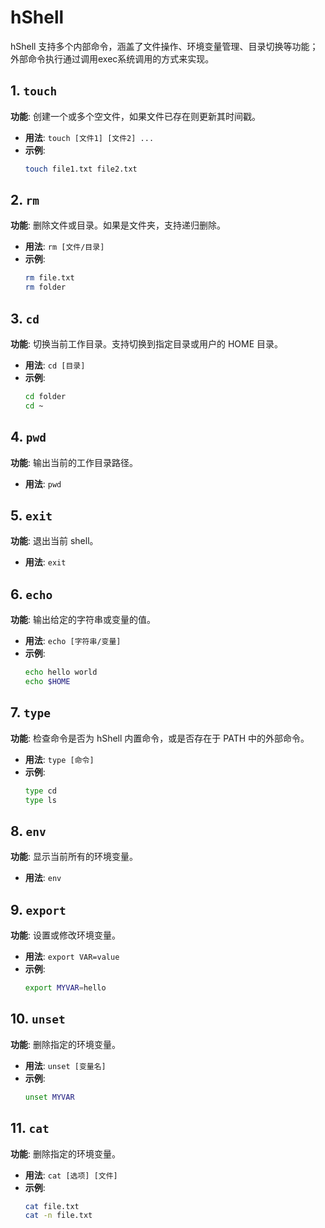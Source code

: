 # hShell

hShell 支持多个内部命令，涵盖了文件操作、环境变量管理、目录切换等功能；外部命令执行通过调用exec系统调用的方式来实现。


## 1. `touch`
**功能**: 创建一个或多个空文件，如果文件已存在则更新其时间戳。
- **用法**: `touch [文件1] [文件2] ...`
- **示例**:
  ```bash
  touch file1.txt file2.txt
  ```

## 2. `rm`
**功能**: 删除文件或目录。如果是文件夹，支持递归删除。
- **用法**: `rm [文件/目录]`
- **示例**:
  ```bash
  rm file.txt
  rm folder
  ```

## 3. `cd`
**功能**: 切换当前工作目录。支持切换到指定目录或用户的 HOME 目录。
- **用法**: `cd [目录]`
- **示例**:
  ```bash
  cd folder
  cd ~
  ```

## 4. `pwd`
**功能**: 输出当前的工作目录路径。
- **用法**: `pwd`

## 5. `exit`
**功能**: 退出当前 shell。
- **用法**: `exit`

## 6. `echo`
**功能**: 输出给定的字符串或变量的值。
- **用法**: `echo [字符串/变量]`
- **示例**:
  ```bash
  echo hello world
  echo $HOME
  ```

## 7. `type`
**功能**: 检查命令是否为 hShell 内置命令，或是否存在于 PATH 中的外部命令。
- **用法**: `type [命令]`
- **示例**:
  ```bash
  type cd
  type ls
  ```

## 8. `env`
**功能**: 显示当前所有的环境变量。
- **用法**: `env`

## 9. `export`
**功能**: 设置或修改环境变量。
- **用法**: `export VAR=value`
- **示例**:
  ```bash
  export MYVAR=hello
  ```

## 10. `unset`
**功能**: 删除指定的环境变量。
- **用法**: `unset [变量名]`
- **示例**:
  ```bash
  unset MYVAR
  ```

## 11. `cat`
**功能**: 删除指定的环境变量。
- **用法**: `cat [选项] [文件]`
- **示例**:
  ```bash
  cat file.txt
  cat -n file.txt
  ```